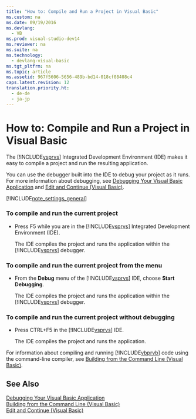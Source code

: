 ```yaml
---
title: "How to: Compile and Run a Project in Visual Basic"
ms.custom: na
ms.date: 09/19/2016
ms.devlang: 
  - VB
ms.prod: visual-studio-dev14
ms.reviewer: na
ms.suite: na
ms.technology: 
  - devlang-visual-basic
ms.tgt_pltfrm: na
ms.topic: article
ms.assetid: 967f5606-5656-489b-bd14-018cf08408c4
caps.latest.revision: 12
translation.priority.ht: 
  - de-de
  - ja-jp
---
```

# How to: Compile and Run a Project in Visual Basic
The [!INCLUDE[vsprvs](../vs140/includes/vsprvs_md.md)] Integrated Development Environment (IDE) makes it easy to compile a project and run the resulting application.  
  
 You can use the debugger built into the IDE to debug your project as it runs. For more information about debugging, see [Debugging Your Visual Basic Application](../vs140/Debugging-Your-Visual-Basic-Application.md) and [Edit and Continue (Visual Basic)](../vs140/Edit-and-Continue--Visual-Basic-.md).  
  
 [!INCLUDE[note_settings_general](../vs140/includes/note_settings_general_md.md)]  
  
### To compile and run the current project  
  
-   Press F5 while you are in the [!INCLUDE[vsprvs](../vs140/includes/vsprvs_md.md)] Integrated Development Environment (IDE).  
  
     The IDE compiles the project and runs the application within the [!INCLUDE[vsprvs](../vs140/includes/vsprvs_md.md)] debugger.  
  
### To compile and run the current project from the menu  
  
-   From the **Debug** menu of the [!INCLUDE[vsprvs](../vs140/includes/vsprvs_md.md)] IDE, choose **Start Debugging**.  
  
     The IDE compiles the project and runs the application within the [!INCLUDE[vsprvs](../vs140/includes/vsprvs_md.md)] debugger.  
  
### To compile and run the current project without debugging  
  
-   Press CTRL+F5 in the [!INCLUDE[vsprvs](../vs140/includes/vsprvs_md.md)] IDE.  
  
     The IDE compiles the project and runs the application.  
  
 For information about compiling and running [!INCLUDE[vbprvb](../vs140/includes/vbprvb_md.md)] code using the command-line compiler, see [Building from the Command Line (Visual Basic)](../vs140/Building-from-the-Command-Line--Visual-Basic-.md).  
  
## See Also  
 [Debugging Your Visual Basic Application](../vs140/Debugging-Your-Visual-Basic-Application.md)   
 [Building from the Command Line (Visual Basic)](../vs140/Building-from-the-Command-Line--Visual-Basic-.md)   
 [Edit and Continue (Visual Basic)](../vs140/Edit-and-Continue--Visual-Basic-.md)